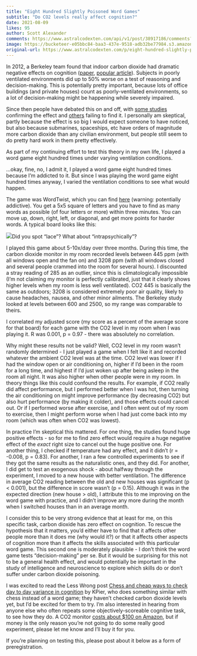 ```yaml
---
title: "Eight Hundred Slightly Poisoned Word Games"
subtitle: "Do CO2 levels really affect cognition?"
date: 2021-08-09
likes: 95
author: Scott Alexander
comments: https://www.astralcodexten.com/api/v1/post/38917186/comments?&all_comments=true
image: https://bucketeer-e05bbc84-baa3-437e-9518-adb32be77984.s3.amazonaws.com/public/images/8b64b7ce-5795-405f-8cc7-c3307a3bf4db_568x299.png
original-url: https://www.astralcodexten.com/p/eight-hundred-slightly-poisoned-word
---
```

In 2012, a Berkeley team found that indoor carbon dioxide had dramatic negative effects on cognition ([paper](https://www.ncbi.nlm.nih.gov/pmc/articles/PMC3548274/), [popular article](https://alumni.berkeley.edu/california-magazine/summer-2016-welcome-there/your-brain-carbon-dioxide-research-finds-even-low)). Subjects in poorly ventilated environments did up to 50% worse on a test of reasoning and decision-making. This is potentially pretty important, because lots of office buildings (and private houses) count as poorly-ventilated environments, so a lot of decision-making might be happening while severely impaired. 

Since then people have debated this on and off, with [some studies](https://dash.harvard.edu/bitstream/handle/1/27662232/4892924.pdf?sequence=1) confirming the effect and [others](https://onlinelibrary.wiley.com/doi/abs/10.1111/ina.12284) failing to find it. I personally am skeptical, partly because the effect is so big I would expect someone to have noticed, but also because submarines, spaceships, etc have orders of magnitude more carbon dioxide than any civilian environment, but people still seem to do pretty hard work in them pretty effectively.

As part of my continuing effort to test this theory in my own life, I played a word game eight hundred times under varying ventilation conditions.

…okay, fine, no, I admit it, I played a word game eight hundred times because I’m addicted to it. But since I was playing the word game eight hundred times anyway, I varied the ventilation conditions to see what would happen.

The game was WordTwist, which you can find [here](https://wordtwist.puzzlebaron.com/init5.php) (warning: potentially addictive). You get a 5x5 square of letters and you have to find as many words as possible (of four letters or more) within three minutes. You can move up, down, right, left, or diagonal, and get more points for harder words. A typical board looks like this:

[![](https://substackcdn.com/image/fetch/w_1456,c_limit,f_auto,q_auto:good,fl_progressive:steep/https%3A%2F%2Fbucketeer-e05bbc84-baa3-437e-9518-adb32be77984.s3.amazonaws.com%2Fpublic%2Fimages%2F1902078a-2b4f-4f8d-8b6c-7a8122700660_298x299.png)](https://substackcdn.com/image/fetch/f_auto,q_auto:good,fl_progressive:steep/https%3A%2F%2Fbucketeer-e05bbc84-baa3-437e-9518-adb32be77984.s3.amazonaws.com%2Fpublic%2Fimages%2F1902078a-2b4f-4f8d-8b6c-7a8122700660_298x299.png)Did you spot “lace”? What about “intrapsychically”?

I played this game about 5-10x/day over three months. During this time, the carbon dioxide monitor in my room recorded levels between 445 ppm (with all windows open and the fan on) and 3208 ppm (with all windows closed and several people crammed into the room for several hours). I discounted a stray reading of 285 as an outlier, since this is climatologically impossible (I’m not claiming my monitor is perfectly calibrated, just that it clearly shows higher levels when my room is less well ventilated). CO2 445 is basically the same as outdoors; 3208 is considered extremely poor air quality, likely to cause headaches, nausea, and other minor ailments. The Berkeley study looked at levels between 600 and 2500, so my range was comparable to theirs.

I correlated my adjusted score (my score as a percent of the average score for that board) for each game with the CO2 level in my room when I was playing it. R was 0.001, p = 0.97 - there was absolutely no correlation.

Why might these results not be valid? Well, CO2 level in my room wasn’t randomly determined - I just played a game when I felt like it and recorded whatever the ambient CO2 level was at the time. CO2 level was lower if I had the window open or air conditioning on, higher if I’d been in the room for a long time, and highest if I’d just woken up after being asleep in the room all night. It was also higher when other people were in my room. In theory things like this could confound the results. For example, if CO2 really did affect performance, but I performed better when I was hot, then turning the air conditioning on might improve performance (by decreasing CO2) but also hurt performance (by making it colder), and those effects could cancel out. Or if I performed worse after exercise, and I often went out of my room to exercise, then I might perform worse when I had just come back into my room (which was often when CO2 was lowest).

In practice I’m skeptical this mattered. For one thing, the studies found huge positive effects - so for me to find zero effect would require a huge negative effect of the _exact_ right size to cancel out the huge positive one. For another thing, I checked if temperature had any effect, and it didn’t (r = -0.008, p = 0.83). For another, I ran a few controlled experiments to see if they got the same results as the naturalistic ones, and they did. For another, I did get to test an exogenous shock - about halfway through the experiment, I moved to a new house with better ventilation. The difference in average CO2 reading between the old and new houses was significant (p < 0.001), but the difference in score wasn’t (p = 0.15). Although it was in the expected direction (new house > old), I attribute this to me improving on the word game with practice, and I didn’t improve any more during the month when I switched houses than in an average month.

I consider this to be very strong evidence that at least for me, on this specific task, carbon dioxide has zero effect on cognition. To rescue the hypothesis that it matters, you’d either have to find that it affects other people more than it does me (why would it?) or that it affects other aspects of cognition more than it affects the skills associated with this particular word game. This second one is moderately plausible - I don’t think the word game tests “decision-making” per se. But it would be surprising for this not to be a general health effect, and would potentially be important in the study of intelligence and neuroscience to explore which skills do or don’t suffer under carbon dioxide poisoning.

I was excited to read the Less Wrong post [Chess and cheap ways to check day to day variance in cognition](https://www.lesswrong.com/posts/nvRauqCD3u5hdkLm9/chess-and-cheap-ways-to-check-day-to-day-variance-in) by KPier, who does something similar with chess instead of a word game; they haven’t checked carbon dioxide levels yet, but I’d be excited for them to try. I’m also interested in hearing from anyone else who often repeats some objectively-scoreable cognitive task, to see how they do. A CO2 monitor [costs about $100 on Amazon](https://amzn.to/2UWhbbM), but if money is the only reason you’re not going to do some really good experiment, please let me know and I’ll buy it for you. 

If you’re planning on testing this, please post about it below as a form of preregistration.
